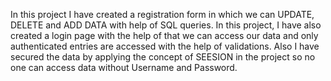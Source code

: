 In this project I have created a registration form in which we can UPDATE, DELETE and ADD DATA with help of SQL queries.
In this project, I have also created a login page with the help of that we can access our data and only authenticated entries are accessed with the help of validations.
 Also I have secured the data by applying the concept of SEESION in the project so no one can access data without Username and Password.
